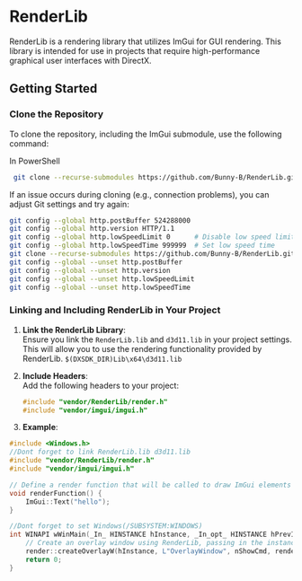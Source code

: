 # RenderLib

RenderLib is a rendering library that utilizes ImGui for GUI rendering. This library is intended for use in projects that require high-performance graphical user interfaces with DirectX.

## Getting Started

### Clone the Repository

To clone the repository, including the ImGui submodule, use the following command:

In PowerShell
```bash
 git clone --recurse-submodules https://github.com/Bunny-B/RenderLib.git --depth 1
```
If an issue occurs during cloning (e.g., connection problems), you can adjust Git settings and try again:
```bash
git config --global http.postBuffer 524288000
git config --global http.version HTTP/1.1
git config --global http.lowSpeedLimit 0      # Disable low speed limit
git config --global http.lowSpeedTime 999999  # Set low speed time 
git clone --recurse-submodules https://github.com/Bunny-B/RenderLib.git --depth 1
git config --global --unset http.postBuffer
git config --global --unset http.version
git config --global --unset http.lowSpeedLimit
git config --global --unset http.lowSpeedTime
```
### Linking and Including RenderLib in Your Project

1. **Link the RenderLib Library**:  
   Ensure you link the `RenderLib.lib` and `d3d11.lib` in your project settings. This will allow you to use the rendering functionality provided by RenderLib.
   `$(DXSDK_DIR)Lib\x64\d3d11.lib`
2. **Include Headers**:  
   Add the following headers to your project:

   ```cpp
   #include "vendor/RenderLib/render.h"
   #include "vendor/imgui/imgui.h"
   ```
3. **Example**:  
```cpp
#include <Windows.h>
//Dont forget to link RenderLib.lib d3d11.lib
#include "vendor/RenderLib/render.h"
#include "vendor/imgui/imgui.h"

// Define a render function that will be called to draw ImGui elements
void renderFunction() {
    ImGui::Text("hello");
}

//Dont forget to set Windows(/SUBSYSTEM:WINDOWS) 
int WINAPI wWinMain(_In_ HINSTANCE hInstance, _In_opt_ HINSTANCE hPrevInstance, _In_ LPWSTR lpCmdLine, _In_ int nShowCmd) {
    // Create an overlay window using RenderLib, passing in the instance handle, window name, and the render function
    render::createOverlayW(hInstance, L"OverlayWindow", nShowCmd, renderFunction);
    return 0;
}
```
